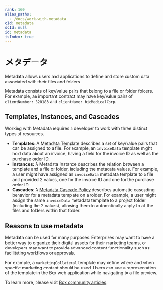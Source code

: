 ```yaml
---
rank: 160
alias_paths:
  - /docs/work-with-metadata
cId: metadata
scId: null
id: metadata
isIndex: true
---
```

# メタデータ

Metadata allows users and applications to define and store custom data associated with their files and folders.

Metadata consists of key/value pairs that belong to a file or folder folders. For example, an important contract may have key/value pairs of `clientNumber: 820183` and `clientName: bioMedicalCorp`.

## Templates, Instances, and Cascades

Working with Metadata requires a developer to work with three distinct types of resources.

* **Templates:** A [Metadata Template][template] describes a set of key/value pairs that can be assigned to a file. For example, an `invoiceData` template might hold data about an invoice, having a field for the invoice ID as well as the purchase order ID.
* **Instances:** A [Metadata Instance][instance] describes the relation between a template and a file or folder, including the metadata values. For example, a user might have assigned an `invoiceData` metadata template to a file and provided 2 values, one for the invoice ID and one for the purchase order ID.
* **Cascades**: A [Metadata Cascade Policy][cascade] describes automatic cascading behavior for a metadata template on a folder. For example, a user might assign the same `invoiceData` metadata template to a project folder (including the 2 values), allowing them to automatically apply to all the files and folders within that folder.

## Reasons to use metadata

Metadata can be used for many purposes. Enterprises may want to have a better way to organize their digital assets for their marketing teams, or developers may want to provide advanced content functionality such as facilitating workflows or approvals.

For example, a `marketingCollateral` template may define where and when specific marketing content should be used. Users can see a representation of the template in the Box web application while navigating to a file preview.

To learn more, please visit [Box community articles][community].

[community]: https://community.box.com/t5/Organizing-and-Tracking-Content/Using-Metadata/ta-p/30765

[template]: g://metadata/templates

[instance]: g://metadata/instances

[cascade]: g://metadata/cascades
